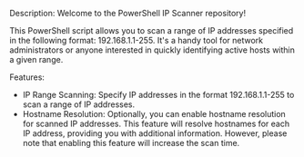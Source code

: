 Description:
Welcome to the PowerShell IP Scanner repository!

This PowerShell script allows you to scan a range of IP addresses specified in the following format: 192.168.1.1-255. It's a handy tool for network administrators or anyone interested in quickly identifying active hosts within a given range.

Features:

- IP Range Scanning: Specify IP addresses in the format 192.168.1.1-255 to scan a range of IP addresses.
- Hostname Resolution: Optionally, you can enable hostname resolution for scanned IP addresses. This feature will resolve hostnames for each IP address, providing you with additional information. However, please note that enabling this feature will increase the scan time.
